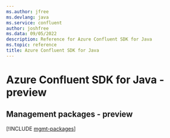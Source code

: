 ```yaml
---
ms.author: jfree
ms.devlang: java
ms.service: confluent
author: joshfree
ms.data: 09/05/2022
description: Reference for Azure Confluent SDK for Java
ms.topic: reference
title: Azure Confluent SDK for Java
---
```

# Azure Confluent SDK for Java - preview

## Management packages - preview
[!INCLUDE [mgmt-packages](confluent-mgmt-index.md)]